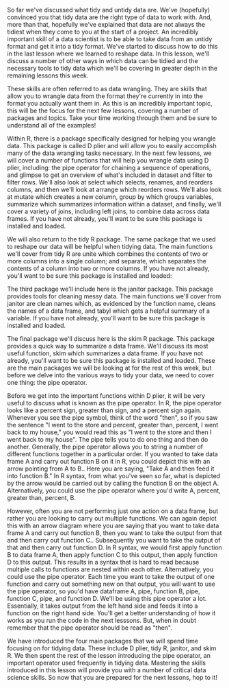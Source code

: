So far we've discussed what tidy and untidy data are. We've (hopefully) convinced you that tidy data are the right type of data to work with. And, more than that, hopefully we've explained that data are not always the tidiest when they come to you at the start of a project. An incredibly important skill of a data scientist is to be able to take data from an untidy format and get it into a tidy format. We've started to discuss how to do this in the last lesson where we learned to reshape data. In this lesson, we'll discuss a number of other ways in which data can be tidied and the necessary tools to tidy data which we'll be covering in greater depth in the remaining lessons this week. 

These skills are often referred to as data wrangling. They are skills that allow you to wrangle data from the format they're currently in into the format you actually want them in. As this is an incredibly important topic, this will be the focus for the next few lessons, covering a number of packages and topics. Take your time working through them and be sure to understand all of the examples!

Within R, there is a package specifically designed for helping you wrangle data. This package is called D plier and will allow you to easily accomplish many of the data wrangling tasks necessary. In the next few lessons, we will cover a number of functions that will help you wrangle data using D plier, including: the pipe operator for chaining a sequence of operations, and glimpse to get an overview of what's included in dataset and filter to filter rows. We'll also look at select which selects, renames, and reorders columns, and then we'll look at arrange which reorders rows. We'll also look at mutate which creates a new column, group by which groups variables, summarize which summarizes information within a dataset, and finally, we'll cover a variety of joins, including left joins, to combine data across data frames. If you have not already, you'll want to be sure this package is installed and loaded.

We will also return to the tidy R package. The same package that we used to reshape our data will be helpful when tidying data. The main functions we'll cover from tidy R are unite which combines the contents of two or more columns into a single column; and separate, which separates the contents of a column into two or more columns. If you have not already, you'll want to be sure this package is installed and loaded:

The third package we'll include here is the janitor package. This package provides tools for cleaning messy data. The main functions we'll cover from janitor are clean names which, as evidenced by the function name, cleans the names of a data frame, and tabyl which gets a helpful summary of a variable. If you have not already, you'll want to be sure this package is installed and loaded. 

The final package we'll discuss here is the skim R package. This package provides a quick way to summarize a data frame. We'll discuss its most useful function, skim which summarizes a data frame. If you have not already, you'll want to be sure this package is installed and loaded. These are the main packages we will be looking at for the rest of this week, but before we delve into the various ways to tidy your data, we need to cover one thing: the pipe operator. 

Before we get into the important functions within D plier, it will be very useful to discuss what is known as the pipe operator. In R, the pipe operator looks like a percent sign, greater than sign, and a percent sign again. Whenever you see the pipe symbol, think of the word "then", so if you saw the sentence "I went to the store and percent, greater than, percent, I went back to my house," you would read this as "I went to the store and then I went back to my house". The pipe tells you to do one thing and then do another. Generally, the pipe operator allows you to string a number of different functions together in a particular order. If you wanted to take data frame A and carry out function B on it in R, you could depict this with an arrow pointing from A to B.. Here you are saying, "Take A and then feed it into function B." In R syntax, from what you've seen so far, what is depicted by the arrow would be carried out by calling the function B on the object A. Alternatively, you could use the pipe operator where you'd write A, percent, greater than, percent, B. 

However, often you are not performing just one action on a data frame, but rather you are looking to carry out multiple functions. We can again depict this with an arrow diagram where you are saying that you want to take data frame A and carry out function B, then you want to take the output from that and then carry out function C.. Subsequently you want to take the output of that and then carry out function D. In R syntax, we would first apply function B to data frame A, then apply function C to this output, then apply function D to this output. This results in a syntax that is hard to read because multiple calls to functions are nested within each other. Alternatively, you could use the pipe operator. Each time you want to take the output of one function and carry out something new on that output, you will want to use the pipe operator, so you'd have dataframe A, pipe, function B, pipe, function C, pipe, and function D. We'll be using this pipe operator a lot. Essentially, it takes output from the left hand side and feeds it into a function on the right hand side. You'll get a better understanding of how it works as you run the code in the next lesssons. But, when in doubt remember that the pipe operator should be read as "then".

We have introduced the four main packages that we will spend time focusing on for tidying data. These include D plier, tidy R, janitor, and skim R. We then spent the rest of the lesson introducing the pipe operator, an important operator used frequently in tidying data. Mastering the skills introduced in this lesson will provide you with a number of critical data science skills. So now that you are prepared for the next lessons, hop to it! 